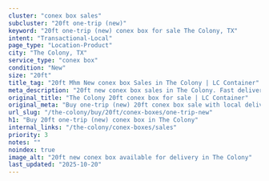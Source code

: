 ```yaml
---
cluster: "conex box sales"
subcluster: "20ft one-trip (new)"
keyword: "20ft one-trip (new) conex box for sale The Colony, TX"
intent: "Transactional-Local"
page_type: "Location-Product"
city: "The Colony, TX"
service_type: "conex box"
condition: "New"
size: "20ft"
title_tag: "20ft Mhm New conex box Sales in The Colony | LC Container"
meta_description: "20ft new conex box sales in The Colony. Fast delivery, competitive pricing. Serving conex boxes area. Quote ID: 9US. Call (214) 524-4168 for your free quote today."
original_title: "The Colony 20ft conex box for sale | LC Container"
original_meta: "Buy one-trip (new) 20ft conex box sale with local delivery in The Colony, TX. LC Container — local Since 2003. Request a fast quote today."
url_slug: "/the-colony/buy/20ft/conex-boxes/one-trip-new"
h1: "Buy 20ft one-trip (new) conex box in The Colony"
internal_links: "/the-colony/conex-boxes/sales"
priority: 3
notes: ""
noindex: true
image_alt: "20ft new conex box available for delivery in The Colony"
last_updated: "2025-10-20"
---
```


<!-- TODO: Add unique city/inventory copy, images, and internal links here. -->

